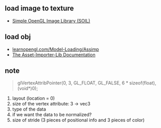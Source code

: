 

## load image to texture
- [Simple OpenGL Image Library (SOIL)](https://github.com/littlstar/soil)

## load obj
- [learnopengl.com/Model-Loading/Assimp](https://learnopengl.com/Model-Loading/Assimp)
- [The Asset-Importer-Lib Documentation](https://assimp-docs.readthedocs.io/en/latest/)

## note
> glVertexAttribPointer(0, 3, GL_FLOAT, GL_FALSE, 6 * sizeof(float), (void*)0);   
1. layout (location = 0)
2. size of the vertex attribute: 3 -> vec3
3. type of the data
4. if we want the data to be normalized? 
5. size of stride (3 pieces of positional info and 3 pieces of color)
